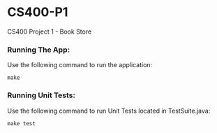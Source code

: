 
# CS400-P1
CS400 Project 1 - Book Store

### Running The App:
Use the following command to run the application:

    make
### Running Unit Tests:
Use the following command to run Unit Tests located in TestSuite.java:

	make test